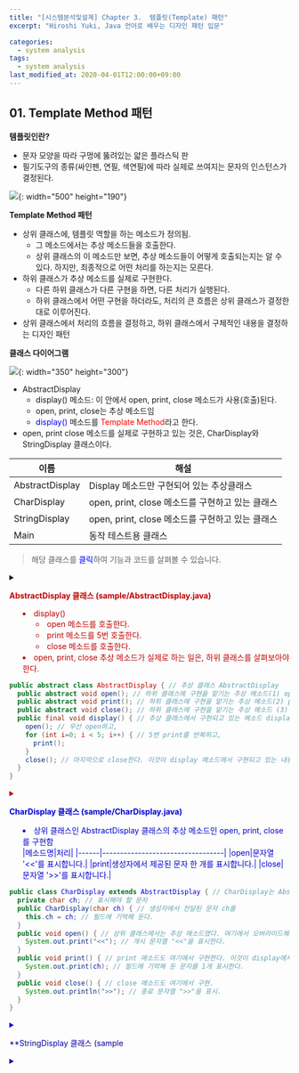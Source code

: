 ```yaml
---
title: "[시스템분석및설계] Chapter 3.  템플릿(Template) 패턴" 
excerpt: "Hiroshi Yuki, Java 언어로 배우는 디자인 패턴 입문"  

categories: 
  - system analysis
tags:
  - system analysis
last_modified_at: 2020-04-01T12:00:00+09:00  
---  
```


## 01. Template Method 패턴  

**템플릿인란?**
  - 문자 모양을 따라 구멍에 뚫려있는 얇은 플라스틱 판
  - 필기도구의 종류(싸인펜, 연필, 색연필)에 따라 실제로 쓰여지는 문자의 인스턴스가 결정된다.  

  ![](https://eliotjang.github.io/assets/images/system-analysis/ch03-1.png){: width="500" height="190"}  

**Template Method 패턴**
  - 상위 클래스에, 템플릿 역할을 하는 메소드가 정의됨.
      - 그 메소드에서는 추상 메소드들을 호출한다.
      - 상위 클래스의 이 메소드만 보면, 추상 메소드들이 어떻게 호출되는지는 알 수 있다. 하지만, 최종적으로 어떤 처리를 하는지는 모른다.
  - 하위 클래스가 추상 메소드를 실제로 구현한다.
      - 다른 하위 클래스가 다른 구현을 하면, 다른 처리가 실행된다.
      - 하위 클래스에서 어떤 구현을 하더라도, 처리의 큰 흐름은 상위 클래스가 결정한대로 이루어진다.
  - 상위 클래스에서 처리의 흐름을 결정하고, 하위 클래스에서 구체적인 내용을 결정하는 디자인 패턴  

**클래스 다이어그램**  

![](https://eliotjang.github.io/assets/images/system-analysis/ch03-1.png){: width="350" height="300"}  

  - AbstractDisplay
      - display() 메소드: 이 안에서 open, print, close 메소드가 사용(호출)된다.
      - open, print, close는 추상 메소드임
      - <font color="blue">display()</font> 메소드를 <font color="red">Template Method</font>라고 한다.
  - open, print close 메소드를 실제로 구현하고 있는 것은, CharDisplay와 StringDisplay 클래스이다.  

|이름|해설|
|------------------|-------------------------------------|
|AbstractDisplay|Display 메소드만 구현되어 있는 추상클래스|
|CharDisplay|open, print, close 메소드를 구현하고 있는 클래스|
|StringDisplay|open, print, close 메소드를 구현하고 있는 클래스|
|Main|동작 테스트용 클래스|  

> 해당 클래스를 <font color="blue">클릭</font>하여 기능과 코드를 살펴볼 수 있습니다.  
<details>
<summary><font color="blue>AbstractDisplay 클래스</font></summary>
<div markdown="1">

**AbstractDisplay 클래스 (sample/AbstractDisplay.java)**
  - display()
      - open 메소드를 호출한다.
      - print 메소드를 5번 호출한다.
      - close 메소드를 호출한다.
  - open, print, close 추상 메소드가 실제로 하는 일은, 하위 클래스를 살펴보아야 한다.  

```java
public abstract class AbstractDisplay { // 추상 클래스 AbstractDisplay
  public abstract void open(); // 하위 클래스에 구현을 맡기는 추상 메소드(1) open
  public abstract void print(); // 하위 클래스에 구현을 맡기는 추상 메소드(2) print
  public abstract void close(); // 하위 클래스에 구현을 맡기는 추상 메소드 (3) close
  public final void display() { // 추상 클래스에서 구현되고 있는 메소드 display
    open(); // 우선 open하고,
    for (int i=0; i < 5; i++) { // 5번 print를 반복하고,
      print();
    }
    close(); // 마지막으로 close한다. 이것이 display 메소드에서 구현되고 있는 내용.
  }
}
```  

</div>
</details>  

<details>
<summary><font color="blue>CharDisplay 클래스</font></summary>
<div markdown="1">

**CharDisplay 클래스 (sample/CharDisplay.java)**
  - 상위 클래스인 AbstractDisplay 클래스의 추상 메소드인 open, print, close를 구현함  
  |메소드명|처리|
  |------|----------------------------------|
  |open|문자열 '<<'를 표시합니다.|
  |print|생성자에서 제공된 문자 한 개를 표시합니다.|
  |close|문자열 '>>'를 표시합니다.|  

```java
public class CharDisplay extends AbstractDisplay { // CharDisplay는 AbstractDisplay의 하위클래스
  private char ch; // 표시해야 할 문자
  public CharDisplay(char ch) { // 생성자에서 전달된 문자 ch를
    this.ch = ch; // 필드에 기억해 둔다.
  }
  public void open() { // 상위 클래스에서는 추상 메소드였다. 여기에서 오버라이드해서 구현
    System.out.print("<<"); // 개시 문자열 "<<"을 표시한다.
  }
  public void print() { // print 메소드도 여기에서 구현한다. 이것이 display에서 반복해서 호출된다.
    System.out.print(ch); // 필드에 기억해 둔 문자를 1개 표시한다.
  }
  public void close() { // close 메소드도 여기에서 구현.
    System.out.println(">>"); // 종료 문자열 ">>"을 표시.
  }
}
```  

</div>

<details>
<summary><font color="blue>StringDisplay 클래스</font></summary>
<div markdown="1">

**StringDisplay 클래스 (sample

</div>

<details>
<summary><font color="blue>Main 클래스</font></summary>
<div markdown="1">



</div>























































